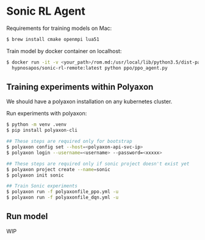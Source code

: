 # Sonic RL Agent

Requirements for training models on Mac:

```sh
$ brew install cmake openmpi lua51
```

Train model by docker container on localhost:

```sh
$ docker run -it -v <your_path>/rom.md:/usr/local/lib/python3.5/dist-packages/retro/data/SonicTheHedgehog-Genesis/rom.md \
  hypnosapos/sonic-rl-remote:latest python ppo/ppo_agent.py
```

## Training experiments within Polyaxon

We should have a polyaxon installation on any kubernetes cluster.

Run experiments with polyaxon:

```bash
$ python -m venv .venv
$ pip install polyaxon-cli

## These steps are required only for bootstrap
$ polyaxon config set --host=<polyaxon-api-svc-ip>
$ polyaxon login --username=<username> --password=<xxxxx>

## These steps are required only if sonic project doesn't exist yet
$ polyaxon project create --name=sonic
$ polyaxon init sonic

## Train Sonic experiments
$ polyaxon run -f polyaxonfile_ppo.yml -u
$ polyaxon run -f polyaxonfile_dqn.yml -u
```

## Run model

WIP
